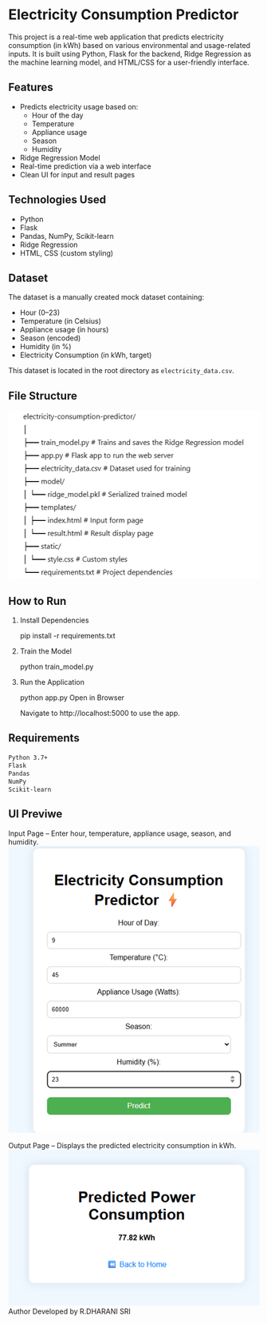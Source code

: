 
# Electricity Consumption Predictor

This project is a real-time web application that predicts electricity consumption (in kWh) based on various environmental and usage-related inputs. It is built using Python, Flask for the backend, Ridge Regression as the machine learning model, and HTML/CSS for a user-friendly interface.

## Features

- Predicts electricity usage based on:
  - Hour of the day
  - Temperature
  - Appliance usage
  - Season
  - Humidity
- Ridge Regression Model
- Real-time prediction via a web interface
- Clean UI for input and result pages

## Technologies Used

- Python
- Flask
- Pandas, NumPy, Scikit-learn
- Ridge Regression
- HTML, CSS (custom styling)

## Dataset

The dataset is a manually created mock dataset containing:
- Hour (0–23)
- Temperature (in Celsius)
- Appliance usage (in hours)
- Season (encoded)
- Humidity (in %)
- Electricity Consumption (in kWh, target)

This dataset is located in the root directory as `electricity_data.csv`.

## File Structure

![sructure](image.png)
## How to Run

1. Install Dependencies
   
   pip install -r requirements.txt

2. Train the Model

    python train_model.py

3. Run the Application

   python app.py
   Open in Browser

   Navigate to http://localhost:5000 to use the app.

## Requirements
    Python 3.7+ 
    Flask
    Pandas
    NumPy
    Scikit-learn

## UI Previwe
Input Page – Enter hour, temperature, appliance usage, season, and humidity.
![input](image-1.png)

Output Page – Displays the predicted electricity consumption in kWh.
![output](image-2.png)
Author
Developed by R.DHARANI SRI
